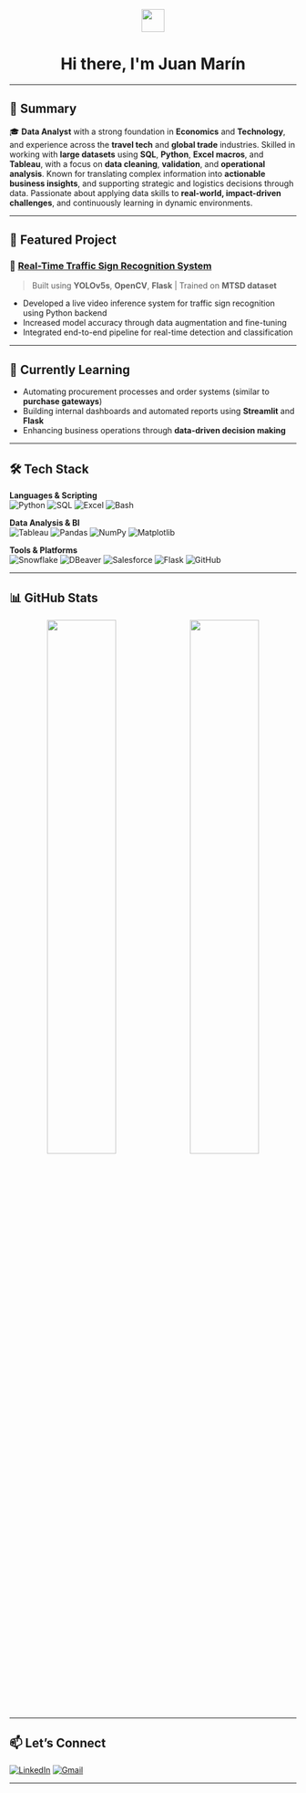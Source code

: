 <p align="center">
  <img src="https://media.giphy.com/media/hvRJCLFzcasrR4ia7z/giphy.gif" width="40px" />
</p>

<h1 align="center">Hi there, I'm Juan Marín</h1>

---

## 👋 Summary

🎓 **Data Analyst** with a strong foundation in **Economics** and **Technology**, and experience across the 
**travel tech** and **global trade** industries. Skilled in working with **large datasets** using **SQL**, 
**Python**, **Excel macros**, and **Tableau**, with a focus on **data cleaning**, **validation**, and 
**operational analysis**. Known for translating complex information into **actionable business insights**, 
and supporting strategic and logistics decisions through data. Passionate about applying data skills to
**real-world, impact-driven challenges**, and continuously learning in dynamic environments.


---

## 🚀 Featured Project

### 🚦 [Real-Time Traffic Sign Recognition System](https://github.com/Reezo912/Detector-Senales-Trafico)
> Built using **YOLOv5s**, **OpenCV**, **Flask** | Trained on **MTSD dataset**

- Developed a live video inference system for traffic sign recognition using Python backend
- Increased model accuracy through data augmentation and fine-tuning
- Integrated end-to-end pipeline for real-time detection and classification

---

## 🧠 Currently Learning

- Automating procurement processes and order systems (similar to **purchase gateways**)
- Building internal dashboards and automated reports using **Streamlit** and **Flask**
- Enhancing business operations through **data-driven decision making**

---

## 🛠️ Tech Stack

**Languages & Scripting**  
![Python](https://img.shields.io/badge/Python-3776AB?style=for-the-badge&logo=python&logoColor=white)
![SQL](https://img.shields.io/badge/SQL-336791?style=for-the-badge&logo=postgresql&logoColor=white)
![Excel](https://img.shields.io/badge/Excel-217346?style=for-the-badge&logo=microsoft-excel&logoColor=white)
![Bash](https://img.shields.io/badge/Bash-121011?style=for-the-badge&logo=gnubash&logoColor=white)

**Data Analysis & BI**  
![Tableau](https://img.shields.io/badge/Tableau-E97627?style=for-the-badge&logo=tableau&logoColor=white)
![Pandas](https://img.shields.io/badge/Pandas-150458?style=for-the-badge&logo=pandas&logoColor=white)
![NumPy](https://img.shields.io/badge/Numpy-013243?style=for-the-badge&logo=numpy&logoColor=white)
![Matplotlib](https://img.shields.io/badge/Matplotlib-11557C?style=for-the-badge&logo=matplotlib&logoColor=white)

**Tools & Platforms**  
![Snowflake](https://img.shields.io/badge/Snowflake-56B9EB?style=for-the-badge&logo=snowflake&logoColor=white)
![DBeaver](https://img.shields.io/badge/DBeaver-372923?style=for-the-badge&logo=databricks&logoColor=white)
![Salesforce](https://img.shields.io/badge/Salesforce-00A1E0?style=for-the-badge&logo=salesforce&logoColor=white)
![Flask](https://img.shields.io/badge/Flask-000000?style=for-the-badge&logo=flask&logoColor=white)
![GitHub](https://img.shields.io/badge/GitHub-181717?style=for-the-badge&logo=github&logoColor=white)

---

## 📊 GitHub Stats

<p align="center">
  <img src="https://github-readme-stats.vercel.app/api?username=JaironMark&show_icons=true&theme=tokyonight" width="49%" />
  <img src="https://github-readme-stats.vercel.app/api/top-langs/?username=JaironMark&layout=compact&theme=tokyonight&hide=html,css" width="49%" />
</p>

---

## 📫 Let’s Connect

[![LinkedIn](https://img.shields.io/badge/LinkedIn-blue?style=flat-square&logo=linkedin&logoColor=white)](http://www.linkedin.com/in/juandamasa)
[![Gmail](https://img.shields.io/badge/Gmail-D14836?style=flat-square&logo=gmail&logoColor=white)](mailto:juanmprogram10@gmail.com)

---

